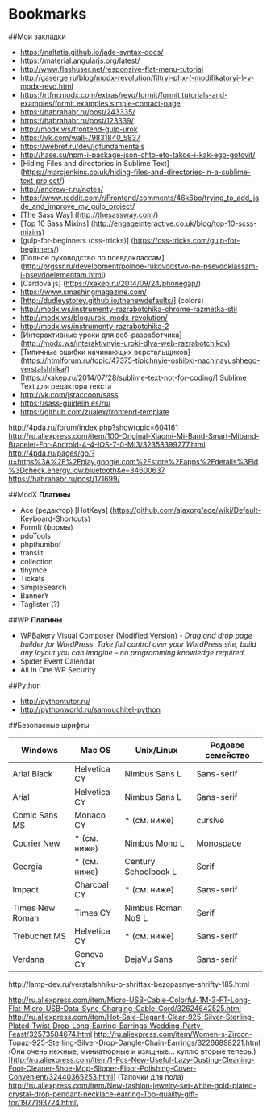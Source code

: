 # Bookmarks

##Мои закладки

* https://naltatis.github.io/jade-syntax-docs/
* https://material.angularjs.org/latest/
* http://www.flashuser.net/responsive-flat-menu-tutorial
* http://gaserge.ru/blog/modx-revolution/filtryi-phx-(-modifikatoryi-)-v-modx-revo.html
* https://rtfm.modx.com/extras/revo/formit/formit.tutorials-and-examples/formit.examples.simple-contact-page
* https://habrahabr.ru/post/243335/
* https://habrahabr.ru/post/123339/
* http://modx.ws/frontend-gulp-urok
* https://vk.com/wall-79831840_5837
* https://webref.ru/dev/jqfundamentals
* http://hase.su/npm-i-package-json-chto-eto-takoe-i-kak-ego-gotovit/
* [Hiding Files and directories in Sublime Text] (https://marcjenkins.co.uk/hiding-files-and-directories-in-a-sublime-text-project/)
* http://andrew-r.ru/notes/
* https://www.reddit.com/r/Frontend/comments/46k6bo/trying_to_add_jade_and_improve_my_gulp_project/
* [The Sass Way] (http://thesassway.com/)
* [Top 10 Sass Mixins] (http://engageinteractive.co.uk/blog/top-10-scss-mixins)
* [gulp-for-beginners (css-tricks)] (https://css-tricks.com/gulp-for-beginners/)
* [Полное руководство по псевдоклассам] (http://prgssr.ru/development/polnoe-rukovodstvo-po-psevdoklassam-i-psevdoelementam.html)
* [Cardova js] (https://xakep.ru/2014/09/24/phonegap/)
* https://www.smashingmagazine.com/
* [http://dudleystorey.github.io/thenewdefaults/] (colors)
* http://modx.ws/instrumenty-razrabotchika-chrome-razmetka-stil
* http://modx.ws/blog/uroki-modx-revolution/
* http://modx.ws/instrumenty-razrabotchika-2
* [Интерактивные уроки для веб-разработчика] (http://modx.ws/interaktivnyie-uroki-dlya-web-razrabotchikov)
* [Типичные ошибки начинающих верстальщиков] (https://htmlforum.ru/topic/47375-tipichnyie-oshibki-nachinayushhego-verstalshhika/)
* [https://xakep.ru/2014/07/28/sublime-text-not-for-coding/] Sublime Text для редактора текста
* http://vk.com/jsraccoon/sass
* https://sass-guidelin.es/ru/
* https://github.com/zualex/frontend-template

http://4pda.ru/forum/index.php?showtopic=604161
http://ru.aliexpress.com/item/100-Original-Xiaomi-Mi-Band-Smart-Miband-Bracelet-For-Android-4-4-IOS-7-0-MI3/32358399277.html
http://4pda.ru/pages/go/?u=https%3A%2F%2Fplay.google.com%2Fstore%2Fapps%2Fdetails%3Fid%3Dcheck.energy.low.bluetooth&e=34600637
https://habrahabr.ru/post/171699/

##ModX
**Плагины**
* Ace (редактор) [HotKeys] (https://github.com/ajaxorg/ace/wiki/Default-Keyboard-Shortcuts)
* FormIt (формы)
* pdoTools
* phpthumbof
* translit
* collection
* tinymce
* Tickets
* SimpleSearch
* BannerY
* Taglister (?)


##WP
**Плагины**
* WPBakery Visual Composer (Modified Version) - <em>Drag and drop page builder for WordPress. Take full control over your WordPress site, build any layout you can imagine – no programming knowledge required.</em>
* Spider Event Calendar
* All In One WP Security

##Python
* http://pythontutor.ru/
* http://pythonworld.ru/samouchitel-python


##Безопасные шрифты
<table>
<thead>
<tr>
<th>Windows</th>
<th>Mac OS</th>
<th>Unix/Linux</th>
<th>Родовое семейство</th>
</tr>
</thead>
<tbody>
<tr>
<td>Arial Black</td>
<td>Helvetica CY</td>
<td>Nimbus Sans L</td>
<td>Sans-serif</td>
</tr>
<tr>
<td>Arial</td>
<td>Helvetica CY</td>
<td>Nimbus Sans L</td>
<td>Sans-serif</td>
</tr>
<tr>
<td>Comic Sans MS</td>
<td>Monaco CY</td>
<td>* (см. ниже)</td>
<td>cursive</td>
</tr>
<tr>
<td>Courier New</td>
<td>* (см. ниже)</td>
<td>Nimbus Mono L</td>
<td>Monospace</td>
</tr>
<tr>
<td>Georgia</td>
<td>* (см. ниже)</td>
<td>Century Schoolbook L</td>
<td>Serif</td>
</tr>
<tr>
<td>Impact</td>
<td>Charcoal CY</td>
<td>* (см. ниже)</td>
<td>Sans-serif</td>
</tr>
<tr>
<td>Times New Roman</td>
<td>Times CY</td>
<td>Nimbus Roman No9 L</td>
<td>Serif</td>
</tr>
<tr>
<td>Trebuchet MS</td>
<td>Helvetica CY</td>
<td>* (см. ниже)</td>
<td>Sans-serif</td>
</tr>
<tr>
<td>Verdana</td>
<td>Geneva CY</td>
<td>DejaVu Sans</td>
<td>Sans-serif</td>
</tr>
</tbody>
</table>
http://lamp-dev.ru/verstalshhiku-o-shriftax-bezopasnye-shrifty-185.html



http://ru.aliexpress.com/item/Micro-USB-Cable-Colorful-1M-3-FT-Long-Flat-Micro-USB-Data-Sync-Charging-Cable-Cord/32624642525.html
http://ru.aliexpress.com/item/Hot-Sale-Elegant-Clear-925-Silver-Sterling-Plated-Twist-Drop-Long-Earring-Earrings-Wedding-Party-Feast/32573584674.html
http://ru.aliexpress.com/item/Women-s-Zircon-Topaz-925-Sterling-Silver-Drop-Dangle-Chain-Earrings/32266898221.html (Они очень нежные, миниатюрные и изящные... куплю вторые теперь.)
[http://ru.aliexpress.com/item/1-Pcs-New-Useful-Lazy-Dusting-Cleaning-Foot-Cleaner-Shoe-Mop-Slipper-Floor-Polishing-Cover-Convenient/32440365253.html] (Тапочки для пола)
http://ru.aliexpress.com/item/New-fashion-jewelry-set-white-gold-plated-crystal-drop-pendant-necklace-earring-Top-quality-gift-for/1977193724.html\
